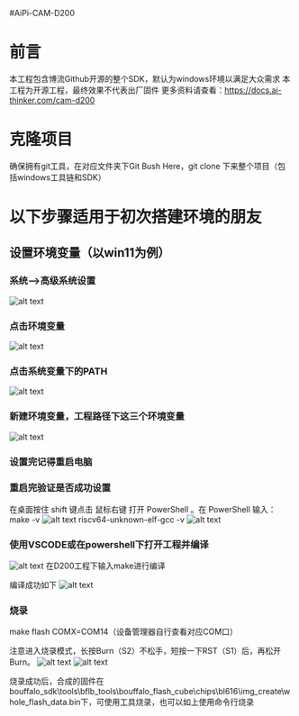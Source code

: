 #AiPi-CAM-D200

# 前言
本工程包含博流Github开源的整个SDK，默认为windows环境以满足大众需求
本工程为开源工程，最终效果不代表出厂固件
更多资料请查看：https://docs.ai-thinker.com/cam-d200

# 克隆项目
确保拥有git工具，在对应文件夹下Git Bush Here，git clone 下来整个项目（包括windows工具链和SDK）

# 以下步骤适用于初次搭建环境的朋友


## 设置环境变量（以win11为例）
### 系统——>高级系统设置
![alt text](image.png)
### 点击环境变量
![alt text](image-1.png)
### 点击系统变量下的PATH
![alt text](image-2.png)
### 新建环境变量，工程路径下这三个环境变量
![alt text](image-3.png)
### 设置完记得重启电脑

### 重启完验证是否成功设置
在桌面按住 shift 键点击 鼠标右键 打开 PowerShell 。在 PowerShell 输入：
make -v
![alt text](image-6.png)
 riscv64-unknown-elf-gcc -v
![alt text](image-7.png)

### 使用VSCODE或在powershell下打开工程并编译
![alt text](image-8.png)
在D200工程下输入make进行编译

编译成功如下
![alt text](image-9.png)

### 烧录
make flash COMX=COM14（设备管理器自行查看对应COM口）

注意进入烧录模式，长按Burn（S2）不松手，短按一下RST（S1）后，再松开Burn。
![alt text](image-10.png)
![alt text](image-11.png)

烧录成功后，合成的固件在bouffalo_sdk\tools\bflb_tools\bouffalo_flash_cube\chips\bl616\img_create\whole_flash_data.bin下，可使用工具烧录，也可以如上使用命令行烧录